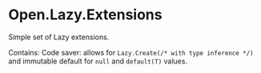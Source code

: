 # Open.Lazy.Extensions

Simple set of Lazy extensions.

Contains:
Code saver: allows for `Lazy.Create(/* with type inference */)` and immutable default for `null` and `default(T)` values.
